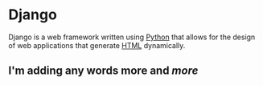 # Django

Django is a web framework written using [Python](/wiki/Python) that allows for the design of web applications that generate [HTML](/wiki/HTML) dynamically. 

## I'm adding any words **more** and *more*
